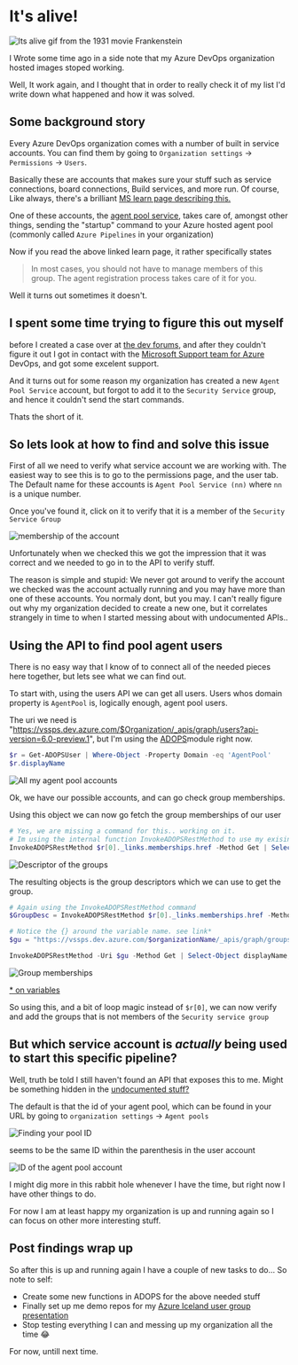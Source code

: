 # It's alive!

![Its alive gif from the 1931 movie Frankenstein](../images/azdo.itsalive/alive.gif)

I Wrote some time ago in a side note that my Azure DevOps organization hosted images stoped working.

Well, It work again, and I thought that in order to really check it of my list I'd write down what happened and how it was solved.

## Some background story

Every Azure DevOps organization comes with a number of built in service accounts. You can find them by going to `Organization settings` -> `Permissions` -> `Users`.

Basically these are accounts that makes sure your stuff  such as service connections, board connections, Build services, and more run. Of course, Like always, there's a brilliant [MS learn page describing this.](https://learn.microsoft.com/azure/devops/organizations/security/permissions?view=azure-devops&tabs=preview-page&wt.mc_id=DT-MVP-5005317)

One of these accounts, the [agent pool service](https://learn.microsoft.com/azure/devops/organizations/security/permissions?view=azure-devops&tabs=preview-page&wt.mc_id=DT-MVP-5005317#service-accounts), takes care of, amongst other things, sending the "startup" command to your Azure hosted agent pool (commonly called `Azure Pipelines` in your organization)

Now if you read the above linked learn page, it rather specifically states

> In most cases, you should not have to manage members of this group. The agent registration process takes care of it for you.

Well it turns out sometimes it doesn't.

## I spent some time trying to figure this out myself

before I created a case over at [the dev forums](https://developercommunity.visualstudio.com/t/hosted-agents-hang-with-pool-provider-s/10152498), and after they couldn't figure it out I got in contact with the [Microsoft Support team for Azure](https://portal.azure.com/#view/Microsoft_Azure_Support/HelpAndSupportBlade) DevOps, and got some excelent support.

And it turns out for some reason my organization has created a new `Agent Pool Service` account, but forgot to add it to the `Security Service` group, and hence it couldn't send the start commands.

Thats the short of it.

## So lets look at how to find and solve this issue

First of all we need to verify what service account we are working with. The easiest way to see this is to go to the permissions page, and the user tab. The Default name for these accounts is `Agent Pool Service (nn)` where `nn` is a unique number.

Once you've found it, click on it to verify that it is a member of the `Security Service Group`

![membership of the account](../images/azdo.itsalive/2.png)

Unfortunately when we checked this we got the impression that it was correct and we needed to go in to the API to verify stuff.

The reason is simple and stupid: We never got around to verify the account we checked was the account actually running and you may have more than one of these accounts. You normaly dont, but you may. I can't really figure out why my organization decided to create a new one, but it correlates strangely in time to when I started messing about with undocumented APIs..

## Using the API to find pool agent users

There is no easy way that I know of to connect all of the needed pieces here together, but lets see what we can find out.

To start with, using the users API we can get all users. Users whos domain property is `AgentPool` is, logically enough, agent pool users.

The uri we need is "https://vssps.dev.azure.com/$Organization/_apis/graph/users?api-version=6.0-preview.1", but I'm using the [ADOPS](https://github.com/AZDOPS/AZDOPS)module right now.

```PowerShell
$r = Get-ADOPSUser | Where-Object -Property Domain -eq 'AgentPool'
$r.displayName
```

![All my agent pool accounts](../images/azdo.itsalive/3.png)

Ok, we have our possible accounts, and can go check group memberships.

Using this object we can now go fetch the group memberships of our user

```PowerShell
# Yes, we are missing a command for this.. working on it.
# Im using the internal function InvokeADOPSRestMethod to use my exising connection
InvokeADOPSRestMethod $r[0]._links.memberships.href -Method Get | Select-Object -ExpandProperty Value | Format-List
```

![Descriptor of the groups](../images/azdo.itsalive/4.png)

The resulting objects is the group descriptors which we can use to get the group.

```PowerShell
# Again using the InvokeADOPSRestMethod command
$GroupDesc = InvokeADOPSRestMethod $r[0]._links.memberships.href -Method Get | Select-Object -ExpandProperty Value | Select-Object -ExpandProperty containerDescriptor

# Notice the {} around the variable name. see link*
$gu = "https://vssps.dev.azure.com/$organizationName/_apis/graph/groups/${GroupDesc}?api-version=6.0-preview.1"

InvokeADOPSRestMethod -Uri $gu -Method Get | Select-Object displayName, principalName
```

![Group memberships](../images/azdo.itsalive/5.png)

[* on variables](posts/variables.md)

So using this, and a bit of loop magic instead of `$r[0]`, we can now verify and add the groups that is not members of the `Security service group`

## But which service account is _actually_ being used to start this specific pipeline?

Well, truth be told I still haven't found an API that exposes this to me. Might be something hidden in the [undocumented stuff?](posts/SomethingAmazing.md)

The default is that the id of your agent pool, which can be found in your URL by going to `organization settings` -> `Agent pools`

![Finding your pool ID](../images/azdo.itsalive/6.png)

seems to be the same ID within the parenthesis in the user account

![ID of the agent pool account](../images/azdo.itsalive/7.png)

I might dig more in this rabbit hole whenever I have the time, but right now I have other things to do.

For now I am at least happy my organization is up and running again so I can focus on other more interesting stuff.

## Post findings wrap up

So after this is up and running again I have a couple of new tasks to do... So note to self:

- Create some new functions in ADOPS for the above needed stuff
- Finally set up me demo repos for my [Azure Iceland user group presentation](https://www.facebook.com/events/411611144305159)
- Stop testing everything I can and messing up my organization all the time 😂

For now, untill next time.
